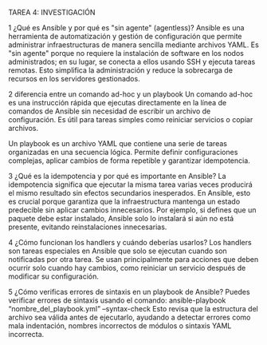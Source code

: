 TAREA 4: INVESTIGACIÓN

1 ¿Qué es Ansible y por qué es "sin agente" (agentless)?
Ansible es una herramienta de automatización y gestión de configuración que permite 
administrar infraestructuras de manera sencilla mediante archivos YAML. Es "sin agente"
porque no requiere la instalación de software en los nodos administrados; en su lugar, se
conecta a ellos usando SSH y ejecuta tareas remotas. Esto simplifica la administración y reduce
la sobrecarga de recursos en los servidores gestionados.


2 diferencia entre un comando ad-hoc y un playbook
Un comando ad-hoc es una instrucción rápida que ejecutas directamente en la línea de
comandos de Ansible sin necesidad de escribir un archivo de configuración. 
Es útil para tareas simples como reiniciar servicios o copiar archivos.

Un playbook es un archivo YAML que contiene una serie de tareas organizadas en una secuencia lógica. 
Permite definir configuraciones complejas, aplicar cambios de forma repetible y garantizar
idempotencia.


3 ¿Qué es la idempotencia y por qué es importante en Ansible?
La idempotencia significa que ejecutar la misma tarea varias veces producirá el mismo
resultado sin efectos secundarios inesperados. En Ansible, esto es crucial porque garantiza que
la infraestructura mantenga un estado predecible sin aplicar cambios innecesarios. Por
ejemplo, si defines que un paquete debe estar instalado, Ansible solo lo instalará si aún no está
presente, evitando reinstalaciones innecesarias.


4 ¿Cómo funcionan los handlers y cuándo deberías usarlos?
Los handlers son tareas especiales en Ansible que solo se ejecutan cuando son notificadas por
otra tarea. Se usan principalmente para acciones que deben ocurrir solo cuando hay cambios,
como reiniciar un servicio después de modificar su configuración. 


5 ¿Cómo verificas errores de sintaxis en un playbook de Ansible?
Puedes verificar errores de sintaxis usando el comando:
ansible-playbook “nombre_del_playbook.yml” –syntax-check
Esto revisa que la estructura del archivo sea válida antes de ejecutarlo, ayudando a detectar
errores como mala indentación, nombres incorrectos de módulos o sintaxis YAML incorrecta.
